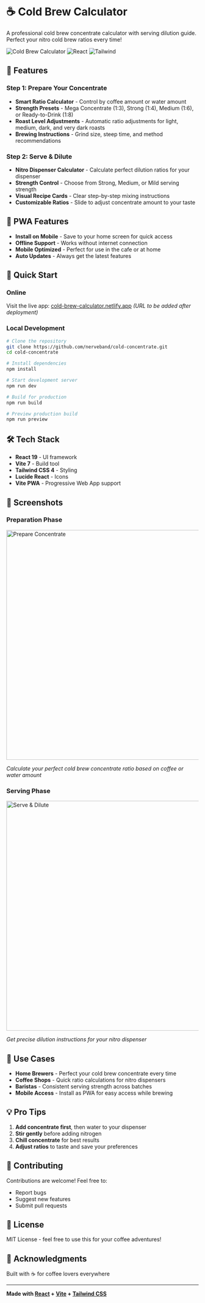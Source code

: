 # ☕ Cold Brew Calculator

A professional cold brew concentrate calculator with serving dilution guide. Perfect your nitro cold brew ratios every time!

![Cold Brew Calculator](https://img.shields.io/badge/PWA-Ready-brightgreen) ![React](https://img.shields.io/badge/React-19-blue) ![Tailwind](https://img.shields.io/badge/Tailwind-4-06B6D4)

## 🌟 Features

### Step 1: Prepare Your Concentrate
- **Smart Ratio Calculator** - Control by coffee amount or water amount
- **Strength Presets** - Mega Concentrate (1:3), Strong (1:4), Medium (1:6), or Ready-to-Drink (1:8)
- **Roast Level Adjustments** - Automatic ratio adjustments for light, medium, dark, and very dark roasts
- **Brewing Instructions** - Grind size, steep time, and method recommendations

### Step 2: Serve & Dilute
- **Nitro Dispenser Calculator** - Calculate perfect dilution ratios for your dispenser
- **Strength Control** - Choose from Strong, Medium, or Mild serving strength
- **Visual Recipe Cards** - Clear step-by-step mixing instructions
- **Customizable Ratios** - Slide to adjust concentrate amount to your taste

## 📱 PWA Features

- **Install on Mobile** - Save to your home screen for quick access
- **Offline Support** - Works without internet connection
- **Mobile Optimized** - Perfect for use in the cafe or at home
- **Auto Updates** - Always get the latest features

## 🚀 Quick Start

### Online

Visit the live app: [cold-brew-calculator.netlify.app](#) *(URL to be added after deployment)*

### Local Development

```bash
# Clone the repository
git clone https://github.com/nerveband/cold-concentrate.git
cd cold-concentrate

# Install dependencies
npm install

# Start development server
npm run dev

# Build for production
npm run build

# Preview production build
npm run preview
```

## 🛠️ Tech Stack

- **React 19** - UI framework
- **Vite 7** - Build tool
- **Tailwind CSS 4** - Styling
- **Lucide React** - Icons
- **Vite PWA** - Progressive Web App support

## 📸 Screenshots

### Preparation Phase
<img src="docs/screenshot-prepare.png" alt="Prepare Concentrate" width="600">

*Calculate your perfect cold brew concentrate ratio based on coffee or water amount*

### Serving Phase
<img src="docs/screenshot-serve.png" alt="Serve & Dilute" width="600">

*Get precise dilution instructions for your nitro dispenser*

## 🎯 Use Cases

- **Home Brewers** - Perfect your cold brew concentrate every time
- **Coffee Shops** - Quick ratio calculations for nitro dispensers
- **Baristas** - Consistent serving strength across batches
- **Mobile Access** - Install as PWA for easy access while brewing

## 💡 Pro Tips

1. **Add concentrate first**, then water to your dispenser
2. **Stir gently** before adding nitrogen
3. **Chill concentrate** for best results
4. **Adjust ratios** to taste and save your preferences

## 🤝 Contributing

Contributions are welcome! Feel free to:

- Report bugs
- Suggest new features
- Submit pull requests

## 📄 License

MIT License - feel free to use this for your coffee adventures!

## 🙏 Acknowledgments

Built with ☕ for coffee lovers everywhere

---

**Made with [React](https://react.dev) + [Vite](https://vite.dev) + [Tailwind CSS](https://tailwindcss.com)**
